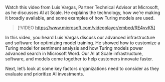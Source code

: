 Watch this video from Luis Vargas, Partner Technical Advisor at Microsoft, as he discusses AI at Scale. He explains the technology, how we’re making it broadly available, and some examples of how Turing models are used.

> [!VIDEO https://www.microsoft.com/videoplayer/embed/RE4vvK5]

In this video, you heard Luis Vargas discuss our advanced infrastructure and software for optimizing model training. He showed how to customize a Turing model for sentiment analysis and how Turing models power advanced search in Microsoft Word. Our AI at Scale infrastructure, software, and models come together to help customers innovate faster.

Next, let’s look at some key factors organizations need to consider as they evaluate and prioritize AI investments.
